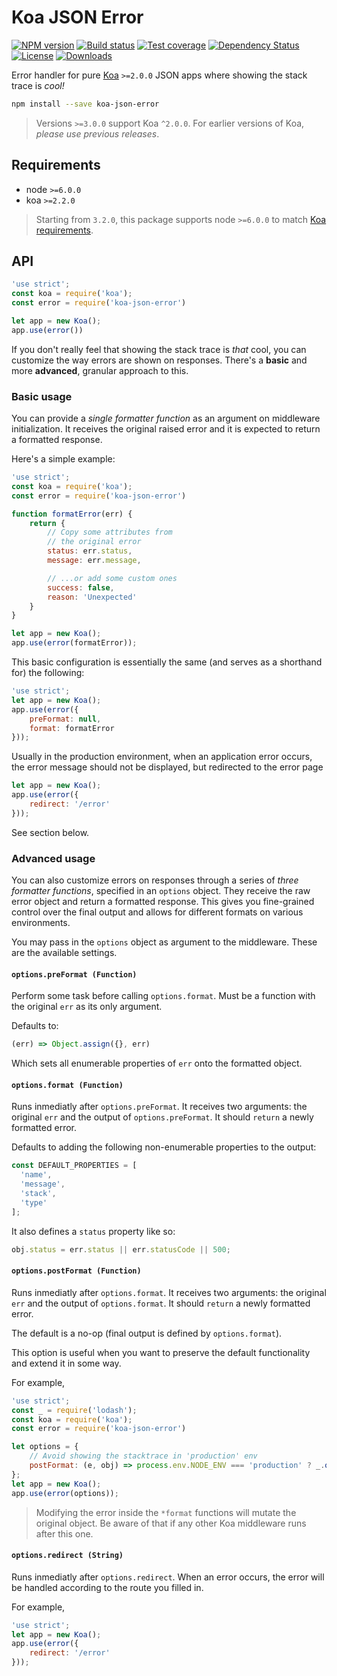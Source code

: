 # Koa JSON Error

[![NPM version][npm-image]][npm-url]
[![Build status][travis-image]][travis-url]
[![Test coverage][codecov-image]][codecov-url]
[![Dependency Status][david-image]][david-url]
[![License][license-image]][license-url]
[![Downloads][downloads-image]][downloads-url]

Error handler for pure [Koa](https://koajs.com) `>=2.0.0` JSON apps where showing the stack trace is _cool!_

```sh
npm install --save koa-json-error
```

> Versions `>=3.0.0` support Koa `^2.0.0`. For earlier versions of Koa, _please use previous releases_.

## Requirements
- node `>=6.0.0`
- koa `>=2.2.0`

> Starting from `3.2.0`, this package supports node `>=6.0.0` to match [Koa requirements][koa-requirements].


## API

```js
'use strict';
const koa = require('koa');
const error = require('koa-json-error')

let app = new Koa();
app.use(error())
```

If you don't really feel that showing the stack trace is _that_ cool, you can customize the way errors are shown on responses. There's a **basic** and more **advanced**, granular approach to this.

### Basic usage
You can provide a _single formatter function_ as an argument on middleware initialization. It receives the original raised error and it is expected to return a formatted response.

Here's a simple example:

```js
'use strict';
const koa = require('koa');
const error = require('koa-json-error')

function formatError(err) {
    return {
        // Copy some attributes from
        // the original error
        status: err.status,
        message: err.message,

        // ...or add some custom ones
        success: false,
        reason: 'Unexpected'
    }
}

let app = new Koa();
app.use(error(formatError));
```

This basic configuration is essentially the same (and serves as a shorthand for) the following:

```js
'use strict';
let app = new Koa();
app.use(error({
    preFormat: null,
    format: formatError
}));
```

Usually in the production environment, when an application error occurs, the error message should not be displayed, but redirected to the error page

```js
let app = new Koa();
app.use(error({
    redirect: '/error'
}));
```

See section below.

### Advanced usage
You can also customize errors on responses through a series of _three formatter functions_, specified in an `options` object. They receive the raw error object and return a formatted response. This gives you fine-grained control over the final output and allows for different formats on various environments.

You may pass in the `options` object as argument to the middleware. These are the available settings.

#### `options.preFormat (Function)`
Perform some task before calling `options.format`. Must be a function with the original `err` as its only argument.

Defaults to:

```js
(err) => Object.assign({}, err)
```

Which sets all enumerable properties of `err` onto the formatted object.

#### `options.format (Function)`
Runs inmediatly after `options.preFormat`. It receives two arguments: the original `err` and the output of `options.preFormat`. It should `return` a newly formatted error.

Defaults to adding the following non-enumerable properties to the output:

```js
const DEFAULT_PROPERTIES = [
  'name',
  'message',
  'stack',
  'type'
];
```

It also defines a `status` property like so:

```js
obj.status = err.status || err.statusCode || 500;
```

#### `options.postFormat (Function)`
Runs inmediatly after `options.format`. It receives two arguments: the original `err` and the output of `options.format`. It should `return` a newly formatted error.

The default is a no-op (final output is defined by `options.format`).

This option is useful when you want to preserve the default functionality and extend it in some way.

For example,
```js
'use strict';
const _ = require('lodash');
const koa = require('koa');
const error = require('koa-json-error')

let options = {
    // Avoid showing the stacktrace in 'production' env
    postFormat: (e, obj) => process.env.NODE_ENV === 'production' ? _.omit(obj, 'stack') : obj
};
let app = new Koa();
app.use(error(options));
```

> Modifying the error inside the `*format` functions will mutate the original object. Be aware of that if any other Koa middleware runs after this one.

#### `options.redirect (String)`
Runs inmediatly after `options.redirect`. When an error occurs, the error will be handled according to the route you filled in.

For example,

```js
'use strict';
let app = new Koa();
app.use(error({
    redirect: '/error'
}));
```

[npm-image]: https://img.shields.io/npm/v/koa-json-error.svg?style=flat-square
[npm-url]: https://npmjs.org/package/koa-json-error
[travis-image]: https://img.shields.io/travis/koajs/json-error/master.svg?style=flat-square
[travis-url]: https://travis-ci.org/koajs/json-error
[codecov-image]: https://img.shields.io/codecov/c/github/koajs/json-error/master.svg?style=flat-square
[codecov-url]: https://codecov.io/github/koajs/json-error
[david-image]: http://img.shields.io/david/koajs/json-error.svg?style=flat-square
[david-url]: https://david-dm.org/koajs/json-error
[license-image]: http://img.shields.io/npm/l/koa-json-error.svg?style=flat-square
[license-url]: LICENSE
[downloads-image]: http://img.shields.io/npm/dm/koa-json-error.svg?style=flat-square
[downloads-url]: https://npmjs.org/package/koa-json-error
[koa-requirements]: https://github.com/koajs/koa/blob/master/package.json#L61

